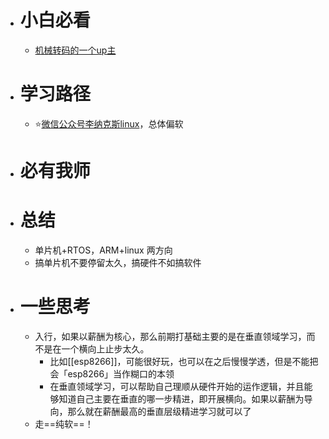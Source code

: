 - # 小白必看
	- [机械转码的一个up主](https://www.bilibili.com/video/BV15N4y1F7sU?spm_id_from=333.337.search-card.all.click&vd_source=6b927c18188d6ef677a0d82692725653)
- # 学习路径
	- ⭐[微信公众号李纳克斯linux](https://www.bilibili.com/video/BV1Jv411P7vV?spm_id_from=333.337.search-card.all.click&vd_source=6b927c18188d6ef677a0d82692725653)，总体偏软
- # 必有我师
- # 总结
	- 单片机+RTOS，ARM+linux 两方向
	- 搞单片机不要停留太久，搞硬件不如搞软件
- # 一些思考
	- 入行，如果以薪酬为核心，那么前期打基础主要的是在垂直领域学习，而不是在一个横向上止步太久。
		- 比如[[esp8266]]，可能很好玩，也可以在之后慢慢学透，但是不能把会「esp8266」当作糊口的本领
		- 在垂直领域学习，可以帮助自己理顺从硬件开始的运作逻辑，并且能够知道自己主要在垂直的哪一步精进，即开展横向。如果以薪酬为导向，那么就在薪酬最高的垂直层级精进学习就可以了
	- 走==纯软==！